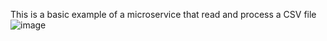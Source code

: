 This is a basic example of a microservice that read and process a CSV file
![image](https://github.com/ikemyle/MicroFeedCsv/assets/975391/600affcc-c079-4371-9c2a-5b833bb48a2c)
